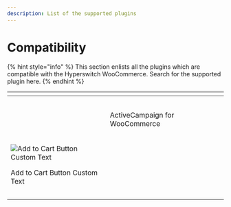 ```yaml
---
description: List of the supported plugins
---
```


# Compatibility

{% hint style="info" %}
This section enlists all the plugins which are compatible with the Hyperswitch WooCommerce. Search for the supported plugin here.
{% endhint %}

<table data-view="cards"><thead><tr><th></th><th></th><th></th></tr></thead><tbody><tr><td></td><td><p><img src="https://ps.w.org/activecampaign-for-woocommerce/assets/icon-256x256.png?rev=1925389" alt=""></p><p>ActiveCampaign for WooCommerce</p></td><td></td></tr><tr><td><p><img src="https://ps.w.org/add-to-cart-button-custom-text/assets/icon-128x128.png?rev=1339513" alt="Add to Cart Button Custom Text" data-size="original"></p><p>Add to Cart Button Custom Text</p></td><td></td><td></td></tr><tr><td></td><td></td><td></td></tr><tr><td></td><td></td><td></td></tr></tbody></table>

